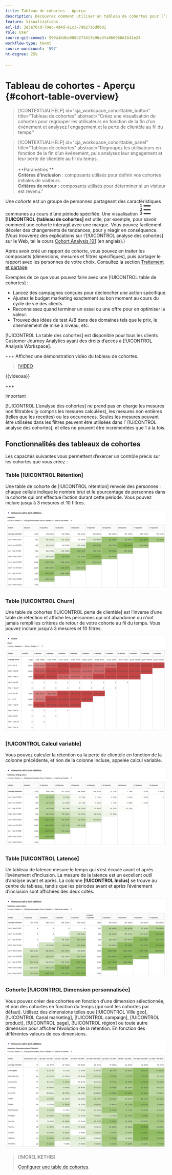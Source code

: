```yaml
---
title: Tableau de cohortes - Aperçu
description: Découvrez comment utiliser un tableau de cohortes pour l’analyse des cohortes dans Analysis Workspace
feature: Visualizations
exl-id: 3e3a70cd-70ec-4d4d-81c3-7902716d0b01
role: User
source-git-commit: 590a3ddbe988d27341fe96a3fa866960d1641e24
workflow-type: tm+mt
source-wordcount: '597'
ht-degree: 25%

---
```


# Tableau de cohortes - Aperçu {#cohort-table-overview}

<!-- markdownlint-disable MD034 -->

>[!CONTEXTUALHELP]
>id="cja_workspace_cohorttable_button"
>title="Tableau de cohortes"
>abstract="Créez une visualisation de cohortes pour regrouper les utilisateurs en fonction de la fin d’un événement et analysez l’engagement et la perte de clientèle au fil du temps."

<!-- markdownlint-enable MD034 -->

<!-- markdownlint-disable MD034 -->

>[!CONTEXTUALHELP]
>id="cja_workspace_cohorttable_panel"
>title="Tableau de cohortes"
>abstract="Regroupez les utilisateurs en fonction de la fin d’un événement, puis analysez leur engagement et leur perte de clientèle au fil du temps.<br/><br/>**Paramètres **<br/>**Critères d’inclusion** : composants utilisés pour définir vos cohortes initiales de visiteurs.<br/>**Critères de retour** : composants utilisés pour déterminer si un visiteur est revenu."

<!-- markdownlint-enable MD034 -->


Une *cohorte* est un groupe de personnes partageant des caractéristiques communes au cours d’une période spécifiée. Une visualisation ![ ](/help/assets/icons/TextNumbered.svg) **[!UICONTROL {tableau de cohortes]** est utile, par exemple, pour savoir comment une cohorte interagit avec une marque. Vous pouvez facilement déceler des changements de tendances, pour y réagir en conséquence. (Vous trouverez des explications sur l’[!UICONTROL analyse des cohortes] sur le Web, tel le cours [Cohort Analysis 101](https://fr.wikipedia.org/wiki/Cohort_analysis) (en anglais).)

Après avoir créé un rapport de cohorte, vous pouvez en traiter les composants (dimensions, mesures et filtres spécifiques), puis partager le rapport avec les personnes de votre choix. Consultez la section [Traitement et partage](/help/analysis-workspace/curate-share/curate.md).

Exemples de ce que vous pouvez faire avec une [!UICONTROL table de cohortes] :

* Lancez des campagnes conçues pour déclencher une action spécifique.
* Ajustez le budget marketing exactement au bon moment au cours du cycle de vie des clients.
* Reconnaissez quand terminer un essai ou une offre pour en optimiser la valeur.
* Trouvez des idées de test A/B dans des domaines tels que le prix, le cheminement de mise à niveau, etc.

[!UICONTROL La table des cohortes] est disponible pour tous les clients Customer Journey Analytics ayant des droits d’accès à [!UICONTROL Analysis Workspace].

+++ Affichez une démonstration vidéo du tableau de cohortes.

>[!VIDEO](https://video.tv.adobe.com/v/23990/?quality=12)

{{videoaa}}

+++

>[!IMPORTANT]
>
>[!UICONTROL L’analyse des cohortes] ne prend pas en charge les mesures non filtrables (y compris les mesures calculées), les mesures non entières (telles que les recettes) ou les occurrences. Seules les mesures pouvant être utilisées dans les filtres peuvent être utilisées dans l’ [!UICONTROL analyse des cohortes], et elles ne peuvent être incrémentées que 1 à la fois.

## Fonctionnalités des tableaux de cohortes

Les capacités suivantes vous permettent d’exercer un contrôle précis sur les cohortes que vous créez :

### Table [!UICONTROL Rétention]

Une table de cohorte de [!UICONTROL rétention] renvoie des personnes : chaque cellule indique le nombre brut et le pourcentage de personnes dans la cohorte qui ont effectué l’action durant cette période. Vous pouvez inclure jusqu’à 3 mesures et 10 filtres.

![Rapport de cohorte sur la conversion montrant les unités et le pourcentage de personnes dans la cohorte.](assets/retention-report.png)

### Table [!UICONTROL Churn]

Une table de cohortes [!UICONTROL perte de clientèle] est l’inverse d’une table de rétention et affiche les personnes qui ont abandonné ou n’ont jamais rempli les critères de retour de votre cohorte au fil du temps. Vous pouvez inclure jusqu’à 3 mesures et 10 filtres.

![Tableau de perte de clientèle présentant les unités et le pourcentage de personnes qui ne répondent pas aux critères de retour d’une cohorte.](assets/churn-report.png)

### [!UICONTROL Calcul variable]

Vous pouvez calculer la rétention ou la perte de clientèle en fonction de la colonne précédente, et non de la colonne incluse, appelée calcul variable.

![ Rapport de rétention des cohortes montrant des calculs basés sur une colonne précédente de données.](assets/retention-report-rolling.png)

### Table [!UICONTROL Latence]

Un tableau de latence mesure le temps qui s’est écoulé avant et après l’événement d’inclusion. La mesure de la latence est un excellent outil d’analyse avant et après. La colonne **[!UICONTROL Inclus]** se trouve au centre du tableau, tandis que les périodes avant et après l’événement d’inclusion sont affichées des deux côtés.

![Rapport de cohorte montrant le temps écoulé avant et après un événement.](assets/retention-report-latency.png)

### Cohorte [!UICONTROL Dimension personnalisée]

Vous pouvez créer des cohortes en fonction d’une dimension sélectionnée, et non des cohortes en fonction du temps (qui sont les cohortes par défaut). Utilisez des dimensions telles que [!UICONTROL Ville géo], [!UICONTROL Canal marketing], [!UICONTROL campaign], [!UICONTROL product], [!UICONTROL page], [!UICONTROL région] ou toute autre dimension pour afficher l’évolution de la rétention. En fonction des différentes valeurs de ces dimensions.

![Rapport de cohorte présentant un rapport personnalisé avec des dimensions sélectionnées et non la cohorte temporelle par défaut.](assets/retention-dimensions.png)

>[!MORELIKETHIS]
>
>[Configurer une table de cohortes](/help/analysis-workspace/visualizations/cohort-table/t-cohort.md).
>

